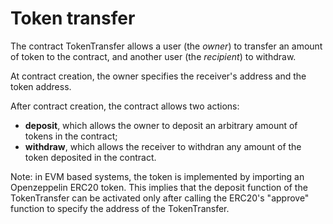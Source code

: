 # Token transfer

The contract TokenTransfer allows a user (the *owner*)
to transfer an amount of token to the contract, 
and another user (the *recipient*) to withdraw.

At contract creation, the owner specifies the receiver's address and the token address.

After contract creation, the contract allows two actions:
- **deposit**, which allows the owner to deposit an arbitrary amount of tokens
in the contract;
- **withdraw**, which allows the receiver to withdran 
any amount of the token deposited in the contract.

Note: in EVM based systems, the token is implemented by importing an Openzeppelin ERC20 token. 
This implies that the deposit function of the TokenTransfer can be activated only after calling 
the ERC20's "approve" function to specify the address of the TokenTransfer.

